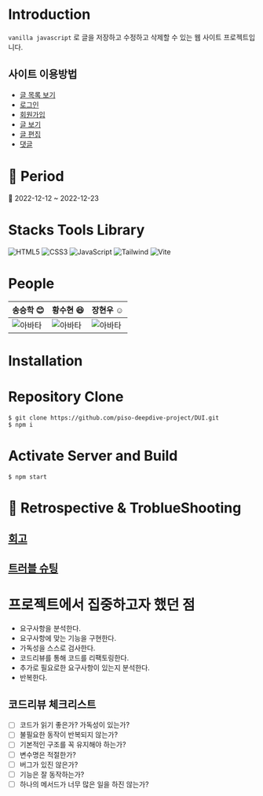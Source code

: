 # Introduction

`vanilla javascript`
로 글을 저장하고 수정하고 삭제할 수 있는 웹 사이트 프로젝트입니다.

## 사이트 이용방법

- [글 목록 보기](./docs/lib/page.md#list로-글-목록-보기)
- [로그인](./docs/lib/page.md#로그인)
- [회원가입](./docs/lib/page.md#회원가입)
- [글 보기](./docs/lib/page.md#글-보기)
- [글 편집](./docs/lib/page.md#글-편집)
- [댓글](./docs/lib/page.md#댓글)

# :date: Period

:calendar: 2022-12-12 ~ 2022-12-23

# Stacks Tools Library

![HTML5](https://img.shields.io/badge/-HTML5-F05032?style=for-the-badge&logo=html5&logoColor=ffffff)
![CSS3](https://img.shields.io/badge/-CSS3-007ACC?style=for-the-badge&logo=css3)
![JavaScript](https://img.shields.io/badge/-JavaScript-F7DF1E?style=for-the-badge&logo=javascript&logoColor=ffffff)
![Tailwind](https://img.shields.io/badge/-Tailwindcss-38bdf8?style=for-the-badge&logo=tailwindcss&logoColor=ffffff)
![Vite](https://img.shields.io/badge/-vite-FFD22A?style=for-the-badge&logo=vite&logoColor=ffffff)

# People

| 송승학 :blush:                                             | 황수현 :laughing:                                        | 장현우 :relaxed:                                         |
| :--------------------------------------------------------- | :------------------------------------------------------- | :------------------------------------------------------- |
| ![아바타](https://avatars.githubusercontent.com/Pisodev77) | ![아바타](https://avatars.githubusercontent.com/rjsej12) | ![아바타](https://avatars.githubusercontent.com/memore2) |

# Installation

# Repository Clone

```shell
$ git clone https://github.com/piso-deepdive-project/DUI.git
$ npm i
```

# Activate Server and Build

```shell
$ npm start
```

# :school: Retrospective & TroblueShooting

## [회고](./docs/retrospect/)

## [트러블 슈팅](./docs/trobuleshooting/)

# 프로젝트에서 집중하고자 했던 점

- 요구사항을 분석한다.
- 요구사항에 맞는 기능을 구현한다.
- 가독성을 스스로 검사한다.
- 코드리뷰를 통해 코드를 리팩토링한다.
- 추가로 필요로한 요구사항이 있는지 분석한다.
- 반복한다.

## 코드리뷰 체크리스트

- [ ] 코드가 읽기 좋은가? 가독성이 있는가?
- [ ] 불필요한 동작이 반복되지 않는가?
- [ ] 기본적인 구조를 꼭 유지해야 하는가?
- [ ] 변수명은 적절한가?
- [ ] 버그가 있진 않은가?
- [ ] 기능은 잘 동작하는가?
- [ ] 하나의 메서드가 너무 많은 일을 하진 않는가?
